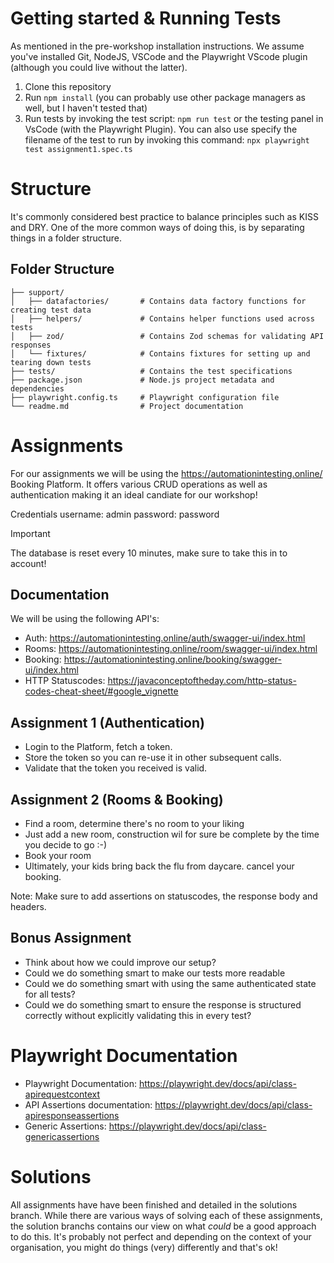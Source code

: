# Getting started & Running Tests
As mentioned in the pre-workshop installation instructions. We assume you've installed Git, NodeJS, VSCode and the Playwright VScode plugin (although you could live without the latter).

1. Clone this repository
2. Run `npm install` (you can probably use other package managers as well, but I haven't tested that)
3. Run tests by invoking the test script: `npm run test` or the testing panel in VsCode (with the Playwright Plugin). You can also use specify the filename of the test to run by invoking this command: `npx playwright test assignment1.spec.ts`

# Structure
It's commonly considered best practice to balance principles such as KISS and DRY. One of the more common ways of doing this, is by separating things in a folder structure.

## Folder Structure

```
├── support/
│   ├── datafactories/       # Contains data factory functions for creating test data
│   ├── helpers/             # Contains helper functions used across tests
│   ├── zod/                 # Contains Zod schemas for validating API responses
│   └── fixtures/            # Contains fixtures for setting up and tearing down tests
├── tests/                   # Contains the test specifications
├── package.json             # Node.js project metadata and dependencies
├── playwright.config.ts     # Playwright configuration file
└── readme.md                # Project documentation
```

# Assignments

For our assignments we will be using the https://automationintesting.online/ Booking Platform. It offers various CRUD operations as well as authentication making it an ideal candiate for our workshop!

Credentials
username: admin
password: password


> [!IMPORTANT]  
> The database is reset every 10 minutes, make sure to take this in to account!


## Documentation

We will be using the following API's:

- Auth: https://automationintesting.online/auth/swagger-ui/index.html
- Rooms: https://automationintesting.online/room/swagger-ui/index.html
- Booking: https://automationintesting.online/booking/swagger-ui/index.html
- HTTP Statuscodes: https://javaconceptoftheday.com/http-status-codes-cheat-sheet/#google_vignette

## Assignment 1 (Authentication)

- Login to the Platform, fetch a token.
- Store the token so you can re-use it in other subsequent calls.
- Validate that the token you received is valid.

## Assignment 2 (Rooms & Booking)

- Find a room, determine there's no room to your liking
- Just add a new room, construction wil for sure be complete by the time you decide to go :-)
- Book your room
- Ultimately, your kids bring back the flu from daycare. cancel your booking.

Note: Make sure to add assertions on statuscodes, the response body and headers.

## Bonus Assignment

- Think about how we could improve our setup?
- Could we do something smart to make our tests more readable
- Could we do something smart with using the same authenticated state for all tests?
- Could we do something smart to ensure the response is structured correctly without explicitly validating this in every test?


# Playwright Documentation

- Playwright Documentation: https://playwright.dev/docs/api/class-apirequestcontext
- API Assertions documentation: https://playwright.dev/docs/api/class-apiresponseassertions
- Generic Assertions: https://playwright.dev/docs/api/class-genericassertions


# Solutions
All assignments have have been finished and detailed in the solutions branch. While there are various ways of solving each of these assignments, the solution branchs contains our view on what _could_ be a good approach to do this. It's probably not perfect and depending on the context of your organisation, you might do things (very) differently and that's ok!